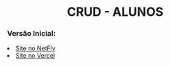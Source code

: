 <h1 align="center">CRUD - ALUNOS </h1>

<h3 align="left">Versão Inicial:</h3>
<a href="https://aprendendoreactcrud.netlify.app/"><li align="left">Site no NetFly</li></a>
<a href="https://aprendendo-react-crud-mc5y3ebjt-mateus-santos-projects-60ed9e5a.vercel.app"><li align="left">Site no Vercel</li></a>
